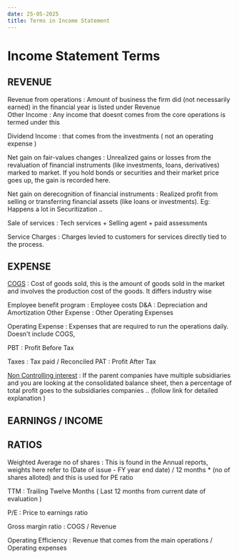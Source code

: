 ```yaml
---
date: 25-05-2025
title: Terms in Income Statement 
---
```



# Income Statement Terms 

## REVENUE 

Revenue from operations : Amount of business the firm did (not necessarily earned) in the financial year is listed under Revenue   
Other Income : Any income that doesnt comes from the core operations is termed under this 

Dividend Income : that comes from the investments ( not an operating expense )


Net gain on fair-values changes :  Unrealized gains or losses from the revaluation of financial instruments (like investments, loans, derivatives) marked to market. If you hold bonds or securities and their market price goes up, the gain is recorded here.


Net gain on derecognition of financial instruments : Realized profit from selling or transferring financial assets (like loans or investments). Eg: Happens a lot in Securitization ..  


Sale of services : Tech services + Selling agent + paid assessments 

Service Charges : Charges levied to customers for services directly tied to the process. 




## EXPENSE  
[COGS](income_statement/COGS.md) : Cost of goods sold, this is the amount of goods sold in the market and involves the production cost of the goods. It differs industry wise 


Employee benefit program : Employee costs 
D&A : Depreciation and Amortization 
Other Expense : Other Operating Expenses 

Operating Expense : Expenses that are required to run the operations daily. Doesn't include COGS, 

PBT : Profit Before Tax 

Taxes : Tax paid / Reconciled
PAT : Profit After Tax



[Non Controlling interest](income_statement/NCI.md) : If the parent companies have multiple subsidiaries and you are looking at the consolidated balance sheet, then a percentage of total profit goes to the subsidiaries companies .. (follow link for detailed explanation ) 


## EARNINGS / INCOME



## RATIOS

Weighted Average no of shares : This is found in the Annual reports, weights here refer to (Date of issue - FY year end date) / 12 months * (no of shares alloted) and this is used for PE ratio 
      
TTM : Trailing Twelve Months ( Last 12 months from current date of evaluation )

P/E : Price to earnings ratio 

Gross margin ratio : COGS / Revenue 

Operating Efficiency : Revenue that comes from the main operations / Operating expenses




